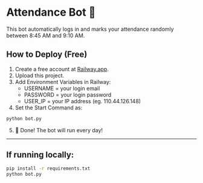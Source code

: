 # Attendance Bot 🤖

This bot automatically logs in and marks your attendance randomly between 8:45 AM and 9:10 AM.

## How to Deploy (Free)

1. Create a free account at [Railway.app](https://railway.app/).
2. Upload this project.
3. Add Environment Variables in Railway:
   - USERNAME = your login email
   - PASSWORD = your login password
   - USER_IP = your IP address (eg. 110.44.126.148)
4. Set the Start Command as:

```bash
python bot.py
```

5. 🎉 Done! The bot will run every day!

---

## If running locally:

```bash
pip install -r requirements.txt
python bot.py
```